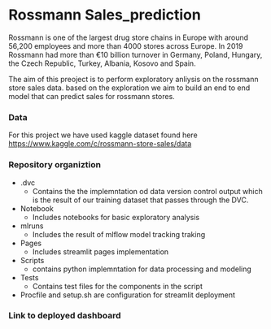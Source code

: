 # Rossmann Sales_prediction

Rossmann is one of the largest drug store chains in Europe with around 56,200 employees and more than 4000 stores across Europe. In 2019 Rossmann had more than €10 billion turnover in Germany, Poland, Hungary, the Czech Republic, Turkey, Albania, Kosovo and Spain.

The aim of this preoject is to perform exploratory anliysis on the rossmann store sales data. based on the exploration we aim to build an end to end model that can predict sales for rossmann stores.

### Data 
For this project we have used kaggle dataset found here https://www.kaggle.com/c/rossmann-store-sales/data


### Repository organiztion 
- .dvc 
    - Contains the  the implemntation od data version control output which is the result of our training dataset that passes through the DVC.
- Notebook 
    - Includes notebooks for basic exploratory analysis 
- mlruns
    - Includes the result of mlflow model tracking traking
- Pages 
    - Includes streamlit pages implementation 
- Scripts
    - contains python implemntation for data processing and modeling
- Tests
    - Contains test files for the components in the script 
- Procfile and setup.sh    are configuration for streamlit deployment



### Link to deployed dashboard 
